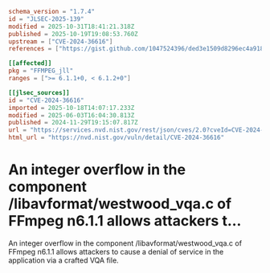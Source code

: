 ```toml
schema_version = "1.7.4"
id = "JLSEC-2025-139"
modified = 2025-10-31T18:41:21.318Z
published = 2025-10-19T19:08:53.760Z
upstream = ["CVE-2024-36616"]
references = ["https://gist.github.com/1047524396/ded3e1509d8296ec4a91817867d108e0", "https://github.com/FFmpeg/FFmpeg/blob/n6.1.1/libavformat/westwood_vqa.c#L265", "https://github.com/ffmpeg/ffmpeg/commit/86f73277bf014e2ce36dd2594f1e0fb8b3bd6661"]

[[affected]]
pkg = "FFMPEG_jll"
ranges = [">= 6.1.1+0, < 6.1.2+0"]

[[jlsec_sources]]
id = "CVE-2024-36616"
imported = 2025-10-18T14:07:17.233Z
modified = 2025-06-03T16:04:30.813Z
published = 2024-11-29T19:15:07.817Z
url = "https://services.nvd.nist.gov/rest/json/cves/2.0?cveId=CVE-2024-36616"
html_url = "https://nvd.nist.gov/vuln/detail/CVE-2024-36616"
```

# An integer overflow in the component /libavformat/westwood_vqa.c of FFmpeg n6.1.1 allows attackers t...

An integer overflow in the component /libavformat/westwood_vqa.c of FFmpeg n6.1.1 allows attackers to cause a denial of service in the application via a crafted VQA file.

